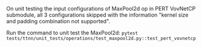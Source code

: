 On unit testing the input configurations of MaxPool2d op in PERT VovNetCP submodule,
all 3 configurations skipped with the information "kernel size and padding combination not supported".

Run the command to unit test the MaxPool2d: `pytest tests/ttnn/unit_tests/operations/test_maxpool2d.py::test_pert_vovnetcp`
